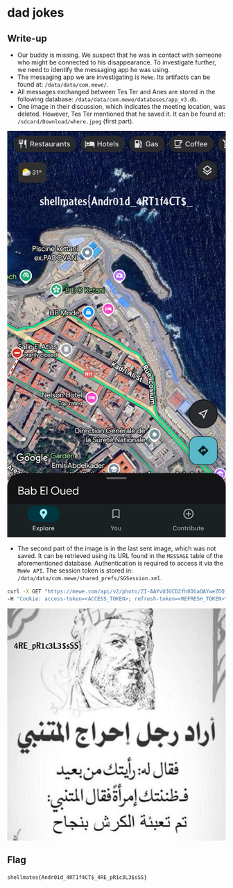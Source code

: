 # dad jokes

## Write-up

- Our buddy is missing. We suspect that he was in contact with someone who might be connected to his disappearance. To investigate further, we need to identify the messaging app he was using.
- The messaging app we are investigating is `MeWe`. Its artifacts can be found at: `/data/data/com.mewe/`.
- All messages exchanged between Tes Ter and Anes are stored in the following database: `/data/data/com.mewe/databases/app_v3.db`.
- One image in their discussion, which indicates the meeting location, was deleted. However, Tes Ter mentioned that he saved it. It can be found at: `/sdcard/Download/where.jpeg` (first part).

![meeting location](./where.jpeg)

- The second part of the image is in the last sent image, which was not saved. It can be retrieved using its URL found in the `MESSAGE` table of the aforementioned database.
Authentication is required to access it via the `MeWe API`. The session token is stored in: `/data/data/com.mewe/shared_prefs/SGSession.xml`.

```sh
curl -X GET "https://mewe.com/api/v2/photo/ZI-AAYvUJUCD2fh8DGaOAYweZOO1q4sWqpa_UbGMKOFoS-7RbTp2Phs6Lj8/full/image" \
-H "Cookie: access-token=<ACCESS_TOKEN>; refresh-token=<REFRESH_TOKEN>" --output image.jpg
```

![the last joke](./image.jpg)

## Flag

`shellmates{Andr01d_4RT1f4CT$_4RE_pR1c3L3$sSS}`